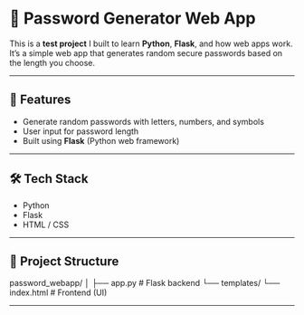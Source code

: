 # 🔐 Password Generator Web App

This is a **test project** I built to learn **Python**, **Flask**, and how web apps work.  
It’s a simple web app that generates random secure passwords based on the length you choose.

---

## 🚀 Features
- Generate random passwords with letters, numbers, and symbols  
- User input for password length  
- Built using **Flask** (Python web framework)    

---

## 🛠️ Tech Stack
- Python
- Flask  
- HTML / CSS  

---


## 📂 Project Structure

password_webapp/
│
├── app.py # Flask backend
└── templates/
└── index.html # Frontend (UI)

---
